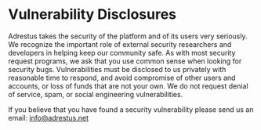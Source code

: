 # Vulnerability Disclosures

Adrestus takes the security of the platform and of its users very seriously. We recognize the important role of external
security researchers and developers in helping keep our community safe. As with most security request programs, we ask
that you use common sense when looking for security bugs. Vulnerabilities must be disclosed to us privately with
reasonable time to respond, and avoid compromise of other users and accounts, or loss of funds that are not your own. We
do not request denial of service, spam, or social engineering vulnerabilities.

If you believe that you have found a security vulnerability please send us an email:
info@adrestus.net